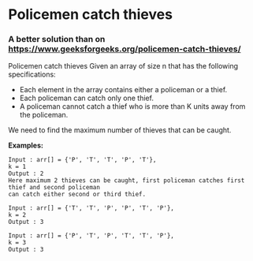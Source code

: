 # Policemen catch thieves
### A better solution than on https://www.geeksforgeeks.org/policemen-catch-thieves/  
  
Policemen catch thieves
Given an array of size n that has the following specifications:  
* Each element in the array contains either a policeman or a thief.
* Each policeman can catch only one thief.
* A policeman cannot catch a thief who is more than K units away from the policeman.  

We need to find the maximum number of thieves that can be caught.  
  
**Examples:**  
```
Input : arr[] = {'P', 'T', 'T', 'P', 'T'},
k = 1
Output : 2
Here maximum 2 thieves can be caught, first policeman catches first thief and second policeman 
can catch either second or third thief.

Input : arr[] = {'T', 'T', 'P', 'P', 'T', 'P'}, 
k = 2
Output : 3

Input : arr[] = {'P', 'T', 'P', 'T', 'T', 'P'},
k = 3
Output : 3
```
